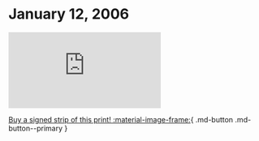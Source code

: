 # January 12, 2006

![](https://www.achewood.com/comic.php?date=01122006)

[Buy a signed strip of this print! :material-image-frame:](https://achewood-holiday-pop-up.myshopify.com/products/strip#01122006){ .md-button .md-button--primary }
